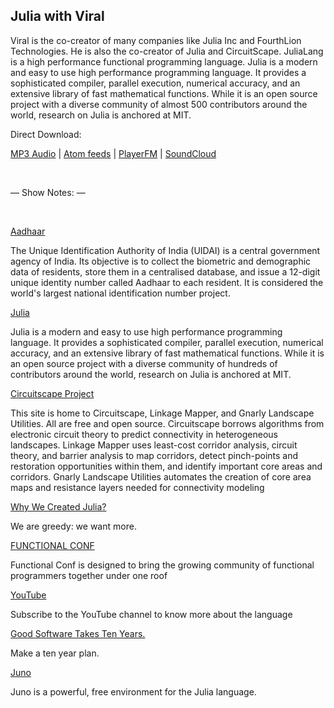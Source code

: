 ## Julia with Viral

Viral is the co-creator of many companies like Julia Inc and FourthLion Technologies. He is also the co-creator of Julia and CircuitScape. JuliaLang is a high performance functional programming language. Julia is a modern and easy to use high performance programming language. It provides a sophisticated compiler, parallel execution, numerical accuracy, and an extensive library of fast mathematical functions. While it is an open source project with a diverse community of almost 500 contributors around the world, research on Julia is anchored at MIT. 

Direct Download:

[MP3 Audio](https://flawcode.com/static/audio/3.mp3) | [Atom feeds](https://flawcode.com/atom.rss) | [PlayerFM](https://player.fm/series/flawcode-1263695) | [SoundCloud](https://soundcloud.com/flawcode)

&nbsp;

— Show Notes: —

&nbsp;

[Aadhaar](https://en.wikipedia.org/wiki/Aadhaar)

The Unique Identification Authority of India (UIDAI) is a central government agency of India. Its objective is to collect the biometric and demographic data of residents, store them in a centralised database, and issue a 12-digit unique identity number called Aadhaar to each resident. It is considered the world's largest national identification number project.

[Julia](http://juliacomputing.com/)

Julia is a modern and easy to use high performance programming language. It provides a sophisticated compiler, parallel execution, numerical accuracy, and an extensive library of fast mathematical functions. While it is an open source project with a diverse community of hundreds of contributors around the world, research on Julia is anchored at MIT.

[Circuitscape Project](http://www.circuitscape.org/)

This site is home to Circuitscape, Linkage Mapper, and Gnarly Landscape Utilities. All are free and open source. Circuitscape borrows algorithms from electronic circuit theory to predict connectivity in heterogeneous landscapes. Linkage Mapper uses least-cost corridor analysis, circuit theory, and barrier analysis to map corridors, detect pinch-points and restoration opportunities within them, and identify important core areas and corridors. Gnarly Landscape Utilities automates the creation of core area maps and resistance layers needed for connectivity modeling

[Why We Created Julia?](http://julialang.org/blog/2012/02/why-we-created-julia)

We are greedy: we want more.

[FUNCTIONAL CONF](http://functionalconf.com/)

Functional Conf is designed to bring the growing community of functional programmers together under one roof

[YouTube](https://www.youtube.com/user/JuliaLanguage)

Subscribe to the YouTube channel to know more about the language

[Good Software Takes Ten Years.](http://www.joelonsoftware.com/articles/fog0000000017.html)

Make a ten year plan.

[Juno](http://junolab.org/)

Juno is a powerful, free environment for the Julia language.
